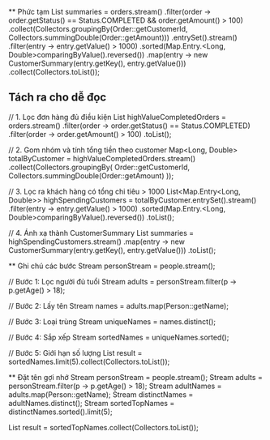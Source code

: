 
** Phức tạm
List<CustomerSummary> summaries = orders.stream()
    .filter(order -> order.getStatus() == Status.COMPLETED && order.getAmount() > 100)
    .collect(Collectors.groupingBy(Order::getCustomerId,
        Collectors.summingDouble(Order::getAmount)))
    .entrySet().stream()
    .filter(entry -> entry.getValue() > 1000)
    .sorted(Map.Entry.<Long, Double>comparingByValue().reversed())
    .map(entry -> new CustomerSummary(entry.getKey(), entry.getValue()))
    .collect(Collectors.toList());


## Tách ra cho dễ đọc
// 1. Lọc đơn hàng đủ điều kiện
List<Order> highValueCompletedOrders = orders.stream()
    .filter(order -> order.getStatus() == Status.COMPLETED)
    .filter(order -> order.getAmount() > 100)
    .toList();

// 2. Gom nhóm và tính tổng tiền theo customer
Map<Long, Double> totalByCustomer = highValueCompletedOrders.stream()
    .collect(Collectors.groupingBy(
        Order::getCustomerId,
        Collectors.summingDouble(Order::getAmount)
    ));

// 3. Lọc ra khách hàng có tổng chi tiêu > 1000
List<Map.Entry<Long, Double>> highSpendingCustomers = totalByCustomer.entrySet().stream()
    .filter(entry -> entry.getValue() > 1000)
    .sorted(Map.Entry.<Long, Double>comparingByValue().reversed())
    .toList();

// 4. Ánh xạ thành CustomerSummary
List<CustomerSummary> summaries = highSpendingCustomers.stream()
    .map(entry -> new CustomerSummary(entry.getKey(), entry.getValue()))
    .toList();

** Ghi chú các bước
Stream<Person> personStream = people.stream();

// Bước 1: Lọc người đủ tuổi
Stream<Person> adults = personStream.filter(p -> p.getAge() > 18);

// Bước 2: Lấy tên
Stream<String> names = adults.map(Person::getName);

// Bước 3: Loại trùng
Stream<String> uniqueNames = names.distinct();

// Bước 4: Sắp xếp
Stream<String> sortedNames = uniqueNames.sorted();

// Bước 5: Giới hạn số lượng
List<String> result = sortedNames.limit(5).collect(Collectors.toList());

** Đặt tên gợi nhớ
Stream<Person> personStream = people.stream();
Stream<Person> adults = personStream.filter(p -> p.getAge() > 18);
Stream<String> adultNames = adults.map(Person::getName);
Stream<String> distinctNames = adultNames.distinct();
Stream<String> sortedTopNames = distinctNames.sorted().limit(5);

List<String> result = sortedTopNames.collect(Collectors.toList());
